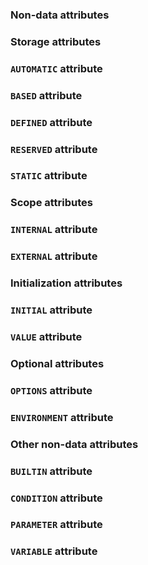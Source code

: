 ### Non-data attributes

### Storage attributes

### `AUTOMATIC` attribute

### `BASED` attribute

### `DEFINED` attribute

### `RESERVED` attribute

### `STATIC` attribute

### Scope attributes

### `INTERNAL` attribute

### `EXTERNAL` attribute

### Initialization attributes

### `INITIAL` attribute

### `VALUE` attribute

### Optional attributes

### `OPTIONS` attribute

### `ENVIRONMENT` attribute

### Other non-data attributes

### `BUILTIN` attribute

### `CONDITION` attribute

### `PARAMETER` attribute

### `VARIABLE` attribute

